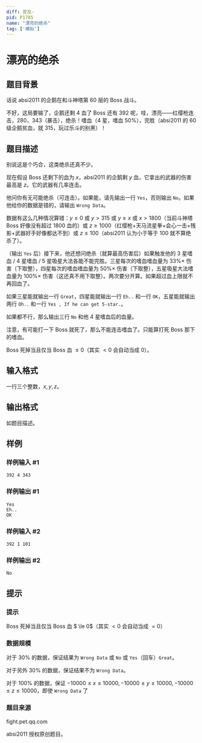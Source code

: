 ```yaml
---
diff: 普及-
pid: P1785
name: "漂亮的绝杀"
tag: ['模拟']
---
```

# 漂亮的绝杀
## 题目背景

话说 absi2011 的企鹅在和斗神塔第 $60$ 层的 Boss 战斗。

不好，这局要输了，企鹅还剩 $4$ 血了 Boss 还有 $392$ 呢，哇，漂亮——红缨枪连击，$280$，$343$（暴击），绝杀！嗜血（$4$ 星，嗜血 $50\%$），完胜（absi2011 的 $60$ 级企鹅贫血，就 $315$，玩过乐斗的别黑）！
## 题目描述


别说这是个巧合，这类绝杀还真不少。

现在假设 Boss 还剩下的血为 $x$，absi2011 的企鹅剩 $y$ 血，它拿出的武器的伤害最高是 $z$。它的武器有几率连击。

他问你有无可能绝杀（可连击）。如果能，请先输出一行 `Yes`，否则输出 `No`。如果他给你的数据是错的，请输出 `Wrong Data`。

数据有这么几种情况算错：$y\leq 0$ 或 $y>315$ 或 $y\geq x$ 或    $x>1800$（当前斗神塔 Boss 好像没有超过 $1800$ 血的）或 $z\geq 1000$（红缨枪+天马流星拳+会心一击+残影+武器好手好像都达不到）或 $z\leq 100$（absi2011 认为小于等于 $100$ 就不算绝杀了）。

（输出 `Yes` 后）接下来，他还想问绝杀（就算最高伤害后）如果触发他的 $3$ 星嗜血 / $4$ 星嗜血 / $5$ 星吸星大法各能不能完胜。三星每次的嗜血嗜血量为 $33\%\times$ 伤害（下取整），四星每次的嗜血嗜血量为 $50\%\times$ 伤害（下取整），五星吸星大法嗜血量为 $100\%\times$ 伤害（这还真不用下取整）。两次要分开算。如果超过血上限就不再回血了。

如果三星能就输出一行 `Great`，四星能就输出一行 `Eh..` 和一行 `OK`，五星能就输出两行 `Oh..` 和一行 `Yes , If he can get 5-star.`。

如果都不行，那么输出三行 `No` 和他 $4$ 星嗜血后的血量。

注意，有可能打一下 Boss 就死了，那么不能连击嗜血了。只能算打死 Boss 那下的嗜血。

Boss 死掉当且仅当 Boss 血 $\leq 0$（其实 $<0$ 会自动当成 $0$）。
## 输入格式


一行三个整数，$x,y,z$。
## 输出格式


如题目描述。
## 样例

### 样例输入 #1
```
392 4 343
```
### 样例输出 #1
```
Yes
Eh..
OK
```
### 样例输入 #2
```
392 1 101
```
### 样例输出 #2
```
No
```
## 提示

### 提示

Boss 死掉当且仅当 Boss 血 $ \le 0$（其实 $<0$ 会自动当成 $=0$）

### 数据规模

对于 $30\%$ 的数据，保证结果为 `Wrong Data` 或 `No` 或 `Yes`（回车）`Great`。

对于另外 $30\%$ 的数据，保证结果不为 `Wrong Data`。

对于 $100\%$ 的数据，保证 $-10000\leq x\leq 10000,-10000\leq y\leq 10000,-10000\leq z\leq 10000$，即使 `Wrong Data` 了

### 题目来源

fight.pet.qq.com


absi2011 授权原创题目。


